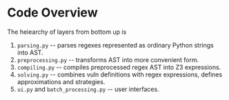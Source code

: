 # Code Overview

The heiearchy of layers from bottom up is

1. `parsing.py` -- parses regexes represented as ordinary Python strings into AST.
2. `preprocessing.py` -- transforms AST into more convenient form.
3. `compiling.py` -- compiles preprocessed regex AST into Z3 expressions.
4. `solving.py` -- combines vuln definitions with regex expressions, defines approximations and strategies.
5. `ui.py` and `batch_processing.py` -- user interfaces.
